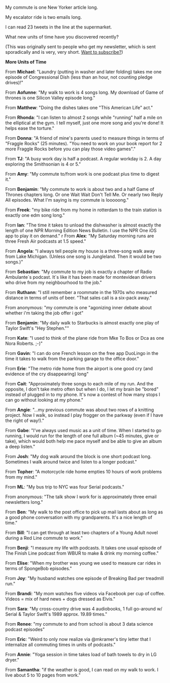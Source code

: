 My commute is one New Yorker article long.

My escalator ride is two emails long.

I can read 23 tweets in the line at the supermarket.

What new units of time have you discovered recently?

(This was originally sent to people who get my newsletter, which is sent sporadically and is very, very short. [Want to subscribe?](http://www.tinyletter.com/melodykramer))

**More Units of Time**

From **Michael**: "Laundry (putting in washer and later folding) takes me one episode of Congressional Dish (less than an hour, not counting pledge drives)!"

From **Aofunne**: "My walk to work is 4 songs long. My download of Game of thrones is one Silicon Valley episode long."

From **Matthew**: "Doing the dishes takes one "This American Life" act."

From **Rhonda**: "I can listen to almost 2 songs while "running" half a mile on the elliptical at the gym. I tell myself, just one more song and you're done! It helps ease the torture."

From **Donna**: "A friend of mine's parents used to measure things in terms of "Fraggle Rocks" (25 minutes).  "You need to work on your book report for 2 more Fraggle Rocks before you can play those video games"."

From **TJ**: "A busy work day is half a podcast.  A regular workday is 2.  A day exploring the Smithsonian is 4 or 5."

From **Amy**: "My commute to/from work is one podcast plus time to digest it."

From **Benjamin**: "My commute to work is about two and a half Game of Thrones chapters long. Or one Wait Wait Don't Tell Me. Or nearly two Reply All episodes. What I'm saying is my commute is looooong."

From **Freek**: "my bike ride from my home in rotterdam to the train station is exactly one edm song long."

From **Ian**: "The time it takes to unload the dishwasher is almost exactly the length of one NPR Morning Edition News Bulletin. I use the NPR One iOS app to play it on demand."
r
From **Alex**: "My Saturday morning runs are three Fresh Air podcasts at 1.5 speed."

From **Angela**: "I always tell people my house is a three-song walk away from Lake Michigan. (Unless one song is Jungleland. Then it would be two songs.)"

From **Sebastian**: "My commute to my job is exactly a chapter of Radio Ambulante´s podcast. It´s like it has been made for montevidean drivers who drive from my neighbourhood to the job."

From **Ruthann**: "I still remember a roommate in the 1970s who measured distance in terms of units of beer.
"That sales call is a six-pack away."

From anonymous: "my commute is one "agonizing inner debate about whether i'm taking the job offer i got"

From **Benjamin**: "My daily walk to Starbucks is almost exactly one play of Taylor Swift's "Hey Stephen.""

From **Kate**: "I used to think of the plane ride from Mke To Bos or Dca as one Nora Roberts. ;-)"

From **Gavin**: "I can do one French lesson on the free app DuoLingo in the time it takes to walk from the parking garage to the office door."

From **Erie**: "The metro ride home from the airport is one good cry (and evidence of the cry disappearing) long"

From **Cait**: "Approximately three songs to each mile of my run. And the opposite, I don't take metro often but when I do, I let my brain be "bored" instead of plugged in to my phone. It's now a contest of how many stops I can go without looking at my phone."

From **Angie**: "...my previous commute was about two rows of a knitting project. Now I walk, so instead I play frogger on the parkway (even if I have the right of way!)."

From **Gabe**: "I’ve always used music as a unit of time. When I started to go running, I would run for the length of one full album (~45 minutes, give or take), which would both help me pace myself and be able to give an album a deep listen."

From **Josh**: "My dog walk around the block is one short podcast long. Sometimes I walk around twice and listen to a longer podcast."

From **Topher**: "A motorcycle ride home empties 10 hours of work problems from my mind."

From **ML**: "My bus trip to NYC was four Serial podcasts."

From anonymous: "The talk show I work for is approximately three email newsletters long."

From **Ben**: "My walk to the post office to pick up mail lasts about as long as a good phone conversation with my grandparents. It's a nice length of time."

From **Bill**: "I can get through at least two chapters of a Young Adult novel during a Red Line commute to work."

From **Benji**: "I measure my life with podcasts. It takes one usual episode of The Finish Line podcast from WBUR to make & drink my morning coffee."

From **Elise**: "When my brother was young we used to measure car rides in terms of SpongeBob episodes."

From **Joy**: "My husband watches one episode of Breaking Bad per treadmill run."

From **Brandi**: "My mom watches five videos via Facebook per cup of coffee. Videos = mix of hard news + dogs dressed as Elvis."

From **Sara**: "My cross-country drive was 4 audiobooks, 1 full go-around w/ Serial & Taylor Swift's 1989 approx. 19.89 times."

From **Renee**: "my commute to and from school is about 3 data science podcast episodes"

From **Eric**: "Weird to only now realize via @mkramer's tiny letter that I internalize all commuting times in units of podcasts."

From **Annie**: "Yoga session in time takes load of bath towels to dry in LG dryer."

From **Samantha**: "if the weather is good, I can read on my walk to work. I live about 5 to 10 pages from work."




